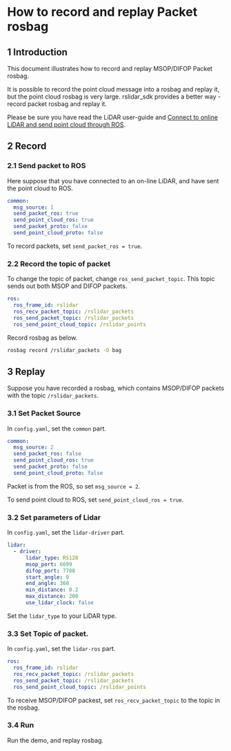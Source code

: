 # How to record and replay Packet rosbag

## 1 Introduction

This document illustrates how to record and replay MSOP/DIFOP Packet rosbag. 

It is possible to record the point cloud message into a rosbag and replay it, but the point cloud rosbag is very large. rslidar_sdk provides a better way -  record packet rosbag and replay it. 

Please be sure you have read the LiDAR user-guide and [Connect to online LiDAR and send point cloud through ROS](how_to_decode_online_lidar.md).

## 2 Record

### 2.1 Send packet to ROS

Here suppose that you have connected to an on-line LiDAR, and have sent the point cloud to ROS.


```yaml
common:
  msg_source: 1                                       
  send_packet_ros: true                                
  send_point_cloud_ros: true                            
  send_packet_proto: false                              
  send_point_cloud_proto: false                         
```

To record packets, set ```send_packet_ros = true```. 

### 2.2 Record the topic of packet

To change the topic of packet, change ```ros_send_packet_topic```. This topic sends out both MSOP and DIFOP packets. 

```yaml
ros:
  ros_frame_id: rslidar           
  ros_recv_packet_topic: /rslidar_packets    
  ros_send_packet_topic: /rslidar_packets   
  ros_send_point_cloud_topic: /rslidar_points      
```

Record rosbag as below.

```sh
rosbag record /rslidar_packets -O bag
```

## 3 Replay

Suppose you have recorded a rosbag, which contains MSOP/DIFOP packets with the topic ```/rslidar_packets```. 

### 3.1 Set Packet Source

In `config.yaml`, set the `common` part.

```yaml
common:
  msg_source: 2                                       
  send_packet_ros: false                                
  send_point_cloud_ros: true                            
  send_packet_proto: false                              
  send_point_cloud_proto: false                         
```

Packet is from the ROS, so set ```msg_source = 2```. 

To send point cloud to ROS, set ```send_point_cloud_ros = true```.

### 3.2 Set parameters of Lidar

In `config.yaml`, set the `lidar-driver` part.

```yaml
lidar:
  - driver:
      lidar_type: RS128            
      msop_port: 6699             
      difop_port: 7788           
      start_angle: 0               
      end_angle: 360              
      min_distance: 0.2            
      max_distance: 200           
      use_lidar_clock: false 
```

Set the ```lidar_type```  to your LiDAR type.

### 3.3 Set Topic of packet.

In `config.yaml`, set the `lidar-ros` part.

```yaml
ros:
  ros_frame_id: rslidar           
  ros_recv_packet_topic: /rslidar_packets    
  ros_send_packet_topic: /rslidar_packets   
  ros_send_point_cloud_topic: /rslidar_points  
```

To receive MSOP/DIFOP packest, set ```ros_recv_packet_topic```  to the topic in the rosbag.

### 3.4 Run

Run the demo, and replay rosbag.

 
